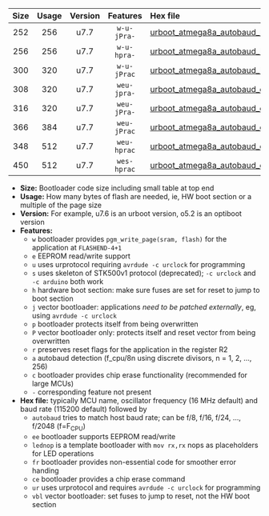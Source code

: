 |Size|Usage|Version|Features|Hex file|
|:-:|:-:|:-:|:-:|:--|
|252|256|u7.7|`w-u-jPra-`|[urboot_atmega8a_autobaud_lednop_ur_vbl.hex](https://raw.githubusercontent.com/stefanrueger/urboot.hex/main/mcus/atmega8a/autobaud/urboot_atmega8a_autobaud_lednop_ur_vbl.hex)|
|256|256|u7.7|`w-u-hpra-`|[urboot_atmega8a_autobaud_lednop_fr_ur.hex](https://raw.githubusercontent.com/stefanrueger/urboot.hex/main/mcus/atmega8a/autobaud/urboot_atmega8a_autobaud_lednop_fr_ur.hex)|
|300|320|u7.7|`w-u-jPrac`|[urboot_atmega8a_autobaud_lednop_fr_ce_ur_vbl.hex](https://raw.githubusercontent.com/stefanrueger/urboot.hex/main/mcus/atmega8a/autobaud/urboot_atmega8a_autobaud_lednop_fr_ce_ur_vbl.hex)|
|308|320|u7.7|`weu-jpra-`|[urboot_atmega8a_autobaud_ee_lednop_ur_vbl.hex](https://raw.githubusercontent.com/stefanrueger/urboot.hex/main/mcus/atmega8a/autobaud/urboot_atmega8a_autobaud_ee_lednop_ur_vbl.hex)|
|316|320|u7.7|`weu-jPra-`|[urboot_atmega8a_autobaud_ee_ur_vbl.hex](https://raw.githubusercontent.com/stefanrueger/urboot.hex/main/mcus/atmega8a/autobaud/urboot_atmega8a_autobaud_ee_ur_vbl.hex)|
|366|384|u7.7|`weu-jPrac`|[urboot_atmega8a_autobaud_ee_lednop_fr_ce_ur_vbl.hex](https://raw.githubusercontent.com/stefanrueger/urboot.hex/main/mcus/atmega8a/autobaud/urboot_atmega8a_autobaud_ee_lednop_fr_ce_ur_vbl.hex)|
|348|512|u7.7|`weu-hprac`|[urboot_atmega8a_autobaud_ee_lednop_fr_ce_ur.hex](https://raw.githubusercontent.com/stefanrueger/urboot.hex/main/mcus/atmega8a/autobaud/urboot_atmega8a_autobaud_ee_lednop_fr_ce_ur.hex)|
|450|512|u7.7|`wes-hprac`|[urboot_atmega8a_autobaud_ee_lednop_fr_ce.hex](https://raw.githubusercontent.com/stefanrueger/urboot.hex/main/mcus/atmega8a/autobaud/urboot_atmega8a_autobaud_ee_lednop_fr_ce.hex)|

- **Size:** Bootloader code size including small table at top end
- **Usage:** How many bytes of flash are needed, ie, HW boot section or a multiple of the page size
- **Version:** For example, u7.6 is an urboot version, o5.2 is an optiboot version
- **Features:**
  + `w` bootloader provides `pgm_write_page(sram, flash)` for the application at `FLASHEND-4+1`
  + `e` EEPROM read/write support
  + `u` uses urprotocol requiring `avrdude -c urclock` for programming
  + `s` uses skeleton of STK500v1 protocol (deprecated); `-c urclock` and `-c arduino` both work
  + `h` hardware boot section: make sure fuses are set for reset to jump to boot section
  + `j` vector bootloader: applications *need to be patched externally*, eg, using `avrdude -c urclock`
  + `p` bootloader protects itself from being overwritten
  + `P` vector bootloader only: protects itself and reset vector from being overwritten
  + `r` preserves reset flags for the application in the register R2
  + `a` autobaud detection (f_cpu/8n using discrete divisors, n = 1, 2, ..., 256)
  + `c` bootloader provides chip erase functionality (recommended for large MCUs)
  + `-` corresponding feature not present
- **Hex file:** typically MCU name, oscillator frequency (16 MHz default) and baud rate (115200 default) followed by
  + `autobaud` tries to match host baud rate; can be f/8, f/16, f/24, ..., f/2048 (f=F<sub>CPU</sub>)
  + `ee` bootloader supports EEPROM read/write
  + `lednop` is a template bootloader with `mov rx,rx` nops as placeholders for LED operations
  + `fr` bootloader provides non-essential code for smoother error handing
  + `ce` bootloader provides a chip erase command
  + `ur` uses urprotocol and requires `avrdude -c urclock` for programming
  + `vbl` vector bootloader: set fuses to jump to reset, not the HW boot section
